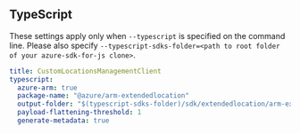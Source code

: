 ## TypeScript

These settings apply only when `--typescript` is specified on the command line.
Please also specify `--typescript-sdks-folder=<path to root folder of your azure-sdk-for-js clone>`.

```yaml $(typescript)
title: CustomLocationsManagementClient
typescript:
  azure-arm: true
  package-name: "@azure/arm-extendedlocation"
  output-folder: "$(typescript-sdks-folder)/sdk/extendedlocation/arm-extendedlocation"
  payload-flattening-threshold: 1
  generate-metadata: true
```
